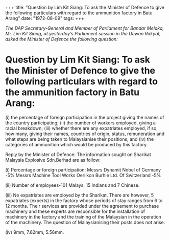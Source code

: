 +++ 
title: "Question by Lim Kit Siang: To ask the Minister of Defence to give the following particulars with regard to the ammunition factory in Batu Arang"
date: "1972-08-09"
tags:
+++

_The DAP Secretary-General and Member of Parliament for Bandar Melaka, Mr. Lim Kit Siang, at yesterday’s Parliament session in the Dewan Rakyat, asked the Minister of Defence the following question:_

# Question by Lim Kit Siang: To ask the Minister of Defence to give the following particulars with regard to the ammunition factory in Batu Arang:

(i)	the percentage of foreign participation in the project giving the names of the country participating;</u>
(ii)	the number of workers employed, giving a racial breakdown;
(iii)	whether there are any expatriates employed, if so, how many, giving their names, countries of origin, status, remuneration and what steps are being taken to Malaysianise their positions; and
(iv)	the categories of ammunition which would be produced by this factory.

Reply by the Minister of Defence: The information sought on Sharikat Malaysia Explosive Sdn.Berhad are as follow:

(i)	Percentage or foreign participation:
Messrs Dynamit Nobel of Germany	-5%
Messrs Machine Tool Works Oerlikon
Burhle Ltd. Of Switzerland		-5%
 
(ii)	Number of employees-101 Malays, 15 Indians and 7 Chinese.

(iii)	No expatriates are employed by the Sharikat. There are however, 5 expatriates (experts) in the factory whose periods of stay ranges from 6 to 12 months. Their services are provided under the agreement to purchase machinery and these experts are responsible for the installation of machinery in the factory and the training of the Malaysian in the operation of the machinery. The question of Malaysianising their posts does not arise.

(iv)	9mm, 7.62mm, 5.56mm.
 
